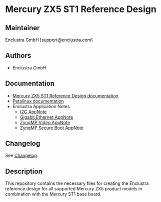 # Mercury ZX5 ST1 Reference Design

## Maintainer

Enclustra GmbH [support@enclustra.com]

## Authors

* Enclustra GmbH

## Documentation

* [Mercury ZX5 ST1 Reference Design documentation](./reference_design/doc/Mercury_ZX5_ST1.pdf)
* [Petalinux documentation](https://github.com/enclustra/PetalinuxDocumentation)
* Enclustra Application Notes
  - [I2C AppNote](https://github.com/enclustra/I2CAppNote)
  - [Gigabit Ethernet AppNote](https://github.com/enclustra/GigabitEthernetAppNote)
  - [ZynqMP Video AppNote](https://github.com/enclustra/ZynqMpVideoAppNote)
  - [ZynqMP Secure Boot AppNote](https://github.com/enclustra/ZynqMPSecureBootAppNote)

## Changelog
See [Changelog](changelog.md).

## Description
This repository contains the necessary files for creating the Enclustra reference design for all supported Mercury ZX5 product models in combination with the Mercury ST1 base board.
